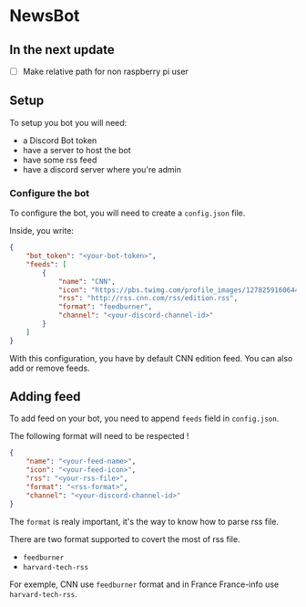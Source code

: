 # NewsBot

## In the next update

- [ ] Make relative path for non raspberry pi user

## Setup

To setup you bot you will need:
- a Discord Bot token
- have a server to host the bot
- have some rss feed
- have a discord server where you're admin

### Configure the bot

To configure the bot, you will need to create a ``config.json`` file.

Inside, you write:
```json
{
    "bot_token": "<your-bot-token>",
    "feeds": [
        {
            "name": "CNN",
            "icon": "https://pbs.twimg.com/profile_images/1278259160644227073/MfCyF7CG_400x400.jpg",
            "rss": "http://rss.cnn.com/rss/edition.rss",
            "format": "feedburner",
            "channel": "<your-discord-channel-id>"
        }
    ]
}
```

With this configuration, you have by default CNN edition feed. You can also add or remove feeds.

## Adding feed

To add feed on your bot, you need to append ``feeds`` field in ``config.json``.

The following format will need to be respected !
```json
{
    "name": "<your-feed-name>",
    "icon": "<your-feed-icon>",
    "rss": "<your-rss-file>",
    "format": "<rss-format>",
    "channel": "<your-discord-channel-id>"
}
```

The ``format`` is realy important, it's the way to know how to parse rss file.

There are two format supported to covert the most of rss file.

- ``feedburner``
- ``harvard-tech-rss``

For exemple, CNN use ``feedburner`` format and in France France-info use ``harvard-tech-rss``.